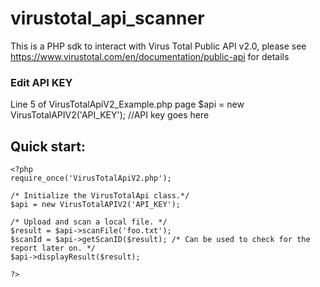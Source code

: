 virustotal_api_scanner
======================

This is a PHP sdk to interact with Virus Total Public API v2.0, please see https://www.virustotal.com/en/documentation/public-api for details

<h3>Edit API KEY</h3>
Line 5 of VirusTotalApiV2_Example.php page
$api = new VirusTotalAPIV2('API_KEY'); //API key goes here

## Quick start:
```
<?php
require_once('VirusTotalApiV2.php');

/* Initialize the VirusTotalApi class.*/
$api = new VirusTotalAPIV2('API_KEY');

/* Upload and scan a local file. */
$result = $api->scanFile('foo.txt');
$scanId = $api->getScanID($result); /* Can be used to check for the report later on. */
$api->displayResult($result);

?>
```
